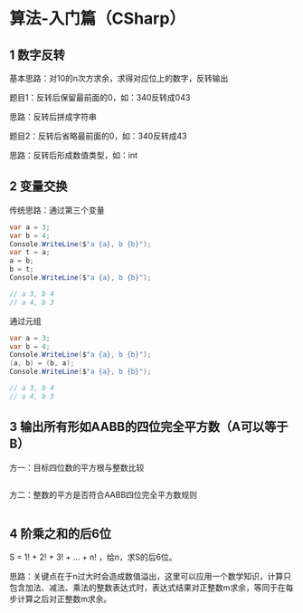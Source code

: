 # 算法-入门篇（CSharp）

## 1 数字反转

基本思路：对10的n次方求余，求得对应位上的数字，反转输出

题目1：反转后保留最前面的0，如：340反转成043

思路：反转后拼成字符串

题目2：反转后省略最前面的0，如：340反转成43

思路：反转后形成数值类型，如：int

## 2 变量交换

传统思路：通过第三个变量

```C#
var a = 3;
var b = 4;
Console.WriteLine($"a {a}, b {b}");
var t = a;
a = b;
b = t;
Console.WriteLine($"a {a}, b {b}");

// a 3, b 4
// a 4, b 3
```

通过元组

```C#
var a = 3;
var b = 4;
Console.WriteLine($"a {a}, b {b}");
(a, b) = (b, a);
Console.WriteLine($"a {a}, b {b}");

// a 3, b 4
// a 4, b 3
```

## 3 输出所有形如AABB的四位完全平方数（A可以等于B）

方一：目标四位数的平方根与整数比较

```C#

```

方二：整数的平方是否符合AABB四位完全平方数规则

```C#
```

## 4 阶乘之和的后6位

S = 1! + 2! + 3! + ... + n! ，给n，求S的后6位。

思路：关键点在于n过大时会造成数值溢出，这里可以应用一个数学知识，计算只包含加法、减法、乘法的整数表达式时，表达式结果对正整数m求余，等同于在每步计算之后对正整数m求余。

```C#
```



